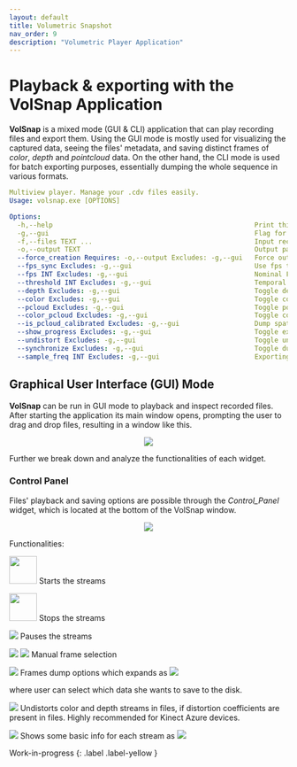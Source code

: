 ```yaml
---
layout: default
title: Volumetric Snapshot
nav_order: 9
description: "Volumetric Player Application"
---
```


# Playback & exporting with the VolSnap Application

__VolSnap__ is a mixed mode (GUI & CLI) application that can play recording files and export them.
Using the GUI mode is mostly used for visualizing the captured data, seeing the files' metadata, and saving distinct frames of _color_, _depth_ and _pointcloud_ data.
On the other hand, the CLI mode is used for batch exporting purposes, essentially dumping the whole sequence in various formats.

```yaml
Multiview player. Manage your .cdv files easily.
Usage: volsnap.exe [OPTIONS]

Options:
  -h,--help                                                   Print this help message and exit
  -g,--gui                                                    Flag for GUI mode.
  -f,--files TEXT ...                                         Input recordings.
  -o,--output TEXT                                            Output path.
  --force_creation Requires: -o,--output Excludes: -g,--gui   Force output path creation.
  --fps_sync Excludes: -g,--gui                               Use fps to compute synchronization threshold.
  --fps INT Excludes: -g,--gui                                Nominal FPS of the recordings files (default: 30)
  --threshold INT Excludes: -g,--gui                          Temporal offset that used for grouping frames. (default: 16 ms)
  --depth Excludes: -g,--gui                                  Toggle depth dumping.
  --color Excludes: -g,--gui                                  Toggle color dumping.
  --pcloud Excludes: -g,--gui                                 Toggle pointcloud dumping.
  --color_pcloud Excludes: -g,--gui                           Toggle colored point cloud dumping.
  --is_pcloud_calibrated Excludes: -g,--gui                   Dump spatially aligned point clouds (implies calibrated recordings).
  --show_progress Excludes: -g,--gui                          Toggle exporting progress bar.
  --undistort Excludes: -g,--gui                              Toggle undistortion of both color and depth data.
  --synchronize Excludes: -g,--gui                            Toggle dumping of sychronized data.
  --sample_freq INT Excludes: -g,--gui                        Exporting frequency, i.e. save every "sample_freq" frames. (default: 1)
```

## Graphical User Interface (GUI) Mode

**VolSnap** can be run in GUI mode to playback and inspect recorded files. 
After starting the application its main window opens, prompting the user to drag and drop files, resulting in a window like this.

<p align="center">
    <img src="../../assets/images/volsnap/dropped.png"/>
</p>

Further we break down and analyze the functionalities of each widget.

### Control Panel
Files' playback and saving options are possible through the _Control_Panel_ widget, which is located at the bottom of the VolSnap window.
<p align="center">
    <img src="../../assets/images/volsnap/control_panel/control_panel.png"/>
</p>

Functionalities:
<p align="left">
    <img src="../../assets/images/volsnap/control_panel/play.png" width="50"/>
    Starts the streams
</p>

<p align="left">
    <img src="../../assets/images/volsnap/control_panel/stop.png" width="50"/>
    Stops the streams
</p>

<p align="left">
    <img src="../../assets/images/volsnap/control_panel/pause.png"/>
    Pauses the streams
</p>

<p align="left">
    <img src="../../assets/images/volsnap/control_panel/previous.png"/>
    <img src="../../assets/images/volsnap/control_panel/next.png"/>
    Manual frame selection
</p>

<p align="left">
    <img src="../../assets/images/volsnap/control_panel/dump_button.png"/>
    Frames dump options which expands as 
    <img src="../../assets/images/volsnap/control_panel/dumping_options.png"/>
</p>
where user can select which data she wants to save to the disk.

<p align="left">
    <img src="../../assets/images/volsnap/control_panel/undistort.png"/>
    Undistorts color and depth streams in files, if distortion coefficients are present in files. Highly recommended for Kinect Azure devices.
</p>

<p align="left">
    <img src="../../assets/images/volsnap/control_panel/info.png"/>
    Shows some basic info for each stream as 
    <img src="../../assets/images/volsnap/control_panel/information.png"/>
</p>

Work-in-progress
{: .label .label-yellow }